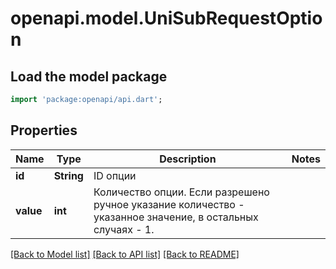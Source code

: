 # openapi.model.UniSubRequestOption

## Load the model package
```dart
import 'package:openapi/api.dart';
```

## Properties
Name | Type | Description | Notes
------------ | ------------- | ------------- | -------------
**id** | **String** | ID опции | 
**value** | **int** | Количество опции. Если разрешено ручное указание количество - указанное значение, в остальных случаях - 1. | 

[[Back to Model list]](../README.md#documentation-for-models) [[Back to API list]](../README.md#documentation-for-api-endpoints) [[Back to README]](../README.md)


